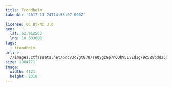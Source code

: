 ```yaml
---
title: Trondheim
takenAt: '2017-11-24T14:58:07.000Z'

license: CC BY-ND 3.0
geo:
  lat: 62.912563
  lng: 10.383608
tags:
  - trondheim
url: >-
  //images.ctfassets.net/bncv3c2gt878/TeQygzGp7nQDbV5LvEd1g/9c528bdd25b7e7da9a19013625218aaf/trondheim_38575596296_o
size: 1984771
image:
  width: 4121
  height: 2318
---
```


